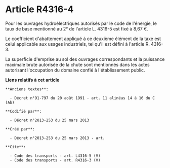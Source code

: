 # Article R4316-4

Pour les ouvrages hydroélectriques autorisés par le code de l'énergie, le taux de base mentionné au 2° de l'article L. 4316-5
est fixé à 8,67 €. 

Le coefficient d'abattement appliqué à ce deuxième élément de la taxe est celui applicable aux usages industriels, tel qu'il
est défini à l'article R. 4316-3. 

La superficie d'emprise au sol des ouvrages correspondants et la puissance maximale brute autorisée de la chute sont
mentionnés dans les actes autorisant l'occupation du domaine confié à l'établissement public.

**Liens relatifs à cet article**

	**Anciens textes**:

	  - Décret n°91-797 du 20 août 1991 - art. 11 alinéas 14 à 16 du C (Ab)

	**Codifié par**:

	  - Décret n°2013-253 du 25 mars 2013

	**Créé par**:

	  - Décret n°2013-253 du 25 mars 2013 - art.

	**Cite**:

	  - Code des transports - art. L4316-5 (V)
	  - Code des transports - art. R4316-3 (V)

